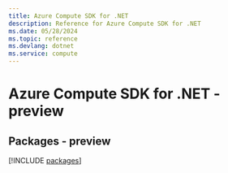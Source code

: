 ```yaml
---
title: Azure Compute SDK for .NET
description: Reference for Azure Compute SDK for .NET
ms.date: 05/28/2024
ms.topic: reference
ms.devlang: dotnet
ms.service: compute
---
```

# Azure Compute SDK for .NET - preview
## Packages - preview
[!INCLUDE [packages](compute-index.md)]